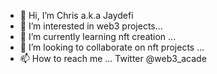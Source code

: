 - 👋 Hi, I’m Chris a.k.a Jaydefi
- 👀 I’m interested in web3 projects...
- 🌱 I’m currently learning nft creation ...
- 💞️ I’m looking to collaborate on nft projects ...
- 📫 How to reach me ... Twitter @web3_acade

<!---
It4ref/It4ref is a ✨ special ✨ repository because its `README.md` (this file) appears on your GitHub profile.
You can click the Preview link to take a look at your changes.
--->
